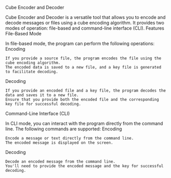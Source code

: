 Cube Encoder and Decoder

Cube Encoder and Decoder is a versatile tool that allows you to encode and decode messages or files using a cube encoding algorithm. It provides two modes of operation: file-based and command-line interface (CLI).
Features
File-Based Mode

In file-based mode, the program can perform the following operations:
Encoding

    If you provide a source file, the program encodes the file using the cube encoding algorithm.
    The encoded data is saved to a new file, and a key file is generated to facilitate decoding.

Decoding

    If you provide an encoded file and a key file, the program decodes the data and saves it to a new file.
    Ensure that you provide both the encoded file and the corresponding key file for successful decoding.

Command-Line Interface (CLI)

In CLI mode, you can interact with the program directly from the command line. The following commands are supported:
Encoding

    Encode a message or text directly from the command line.
    The encoded message is displayed on the screen.

Decoding

    Decode an encoded message from the command line.
    You'll need to provide the encoded message and the key for successful decoding.
